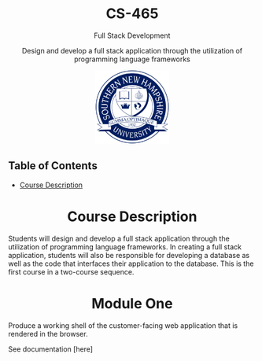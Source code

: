 <h1 align="center"> CS-465 </h1>
<p align="center"> Full Stack Development </p>
<p align="center"> Design and develop a full stack application through the utilization of programming language frameworks </p>

<p align="center">
<img alt="image" src="snhu.png" width="150" height="150" />
</p>

## Table of Contents
- [Course Description](#-course-description-)

## <h1 align="center"> Course Description </h1>
Students will design and develop a full stack application through the utilization of programming language frameworks. In creating a full stack application, students will also be responsible for developing a database as well as the code that interfaces their application to the database. This is the first course in a two-course sequence.

## <h1 align="center"> Module One </h1>
Produce a working shell of the customer-facing web application that is rendered in the browser.

See documentation [here]
